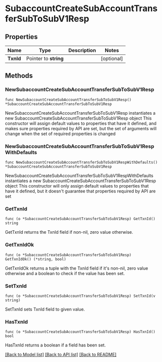 # SubaccountCreateSubAccountTransferSubToSubV1Resp

## Properties

Name | Type | Description | Notes
------------ | ------------- | ------------- | -------------
**TxnId** | Pointer to **string** |  | [optional] 

## Methods

### NewSubaccountCreateSubAccountTransferSubToSubV1Resp

`func NewSubaccountCreateSubAccountTransferSubToSubV1Resp() *SubaccountCreateSubAccountTransferSubToSubV1Resp`

NewSubaccountCreateSubAccountTransferSubToSubV1Resp instantiates a new SubaccountCreateSubAccountTransferSubToSubV1Resp object
This constructor will assign default values to properties that have it defined,
and makes sure properties required by API are set, but the set of arguments
will change when the set of required properties is changed

### NewSubaccountCreateSubAccountTransferSubToSubV1RespWithDefaults

`func NewSubaccountCreateSubAccountTransferSubToSubV1RespWithDefaults() *SubaccountCreateSubAccountTransferSubToSubV1Resp`

NewSubaccountCreateSubAccountTransferSubToSubV1RespWithDefaults instantiates a new SubaccountCreateSubAccountTransferSubToSubV1Resp object
This constructor will only assign default values to properties that have it defined,
but it doesn't guarantee that properties required by API are set

### GetTxnId

`func (o *SubaccountCreateSubAccountTransferSubToSubV1Resp) GetTxnId() string`

GetTxnId returns the TxnId field if non-nil, zero value otherwise.

### GetTxnIdOk

`func (o *SubaccountCreateSubAccountTransferSubToSubV1Resp) GetTxnIdOk() (*string, bool)`

GetTxnIdOk returns a tuple with the TxnId field if it's non-nil, zero value otherwise
and a boolean to check if the value has been set.

### SetTxnId

`func (o *SubaccountCreateSubAccountTransferSubToSubV1Resp) SetTxnId(v string)`

SetTxnId sets TxnId field to given value.

### HasTxnId

`func (o *SubaccountCreateSubAccountTransferSubToSubV1Resp) HasTxnId() bool`

HasTxnId returns a boolean if a field has been set.


[[Back to Model list]](../README.md#documentation-for-models) [[Back to API list]](../README.md#documentation-for-api-endpoints) [[Back to README]](../README.md)


